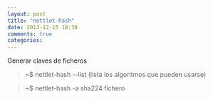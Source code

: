 ```yaml
---
layout: post
title: "nettlet-hash"
date: 2013-12-15 18:38
comments: true
categories: 
---
```

Generar claves de ficheros

>~$ nettlet-hash --list  (lista los algoritmos que pueden usarse)

>~$ nettlet-hash -a sha224 fichero

